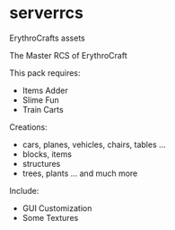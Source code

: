 # serverrcs

ErythroCrafts assets

The Master RCS of ErythroCraft

This pack requires:
- Items Adder
- Slime Fun
- Train Carts

Creations:
- cars, planes, vehicles, chairs, tables ...
- blocks, items
- structures
- trees, plants ...
and much more

Include:
- GUI Customization
- Some Textures
